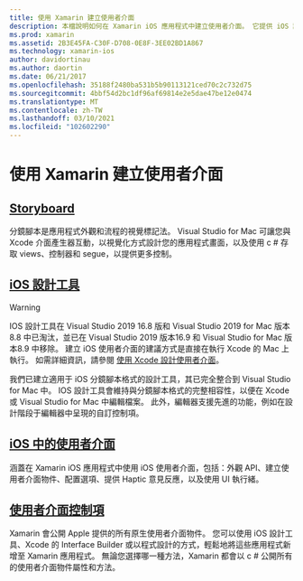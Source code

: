 ```yaml
---
title: 使用 Xamarin 建立使用者介面
description: 本檔說明如何在 Xamarin iOS 應用程式中建立使用者介面。 它提供 iOS 設計工具、分鏡腳本、一般 iOS 介面概念，以及 iOS 使用者介面控制項的指南連結。
ms.prod: xamarin
ms.assetid: 2B3E45FA-C30F-D708-0E8F-3EE02BD1A867
ms.technology: xamarin-ios
author: davidortinau
ms.author: daortin
ms.date: 06/21/2017
ms.openlocfilehash: 35188f2480ba531b5b90113121ced70c2c732d75
ms.sourcegitcommit: 4bbf54d2bc1df96af69814e2e5dae47be12e0474
ms.translationtype: MT
ms.contentlocale: zh-TW
ms.lasthandoff: 03/10/2021
ms.locfileid: "102602290"
---
```

# <a name="building-user-interfaces-with-xamarinios"></a>使用 Xamarin 建立使用者介面

## <a name="storyboards"></a>[Storyboard](~/ios/user-interface/storyboards/index.md)

分鏡腳本是應用程式外觀和流程的視覺標記法。 Visual Studio for Mac 可讓您與 Xcode 介面產生器互動，以視覺化方式設計您的應用程式畫面，以及使用 c # 存取 views、控制器和 segue，以提供更多控制。 

## <a name="ios-designer"></a>[iOS 設計工具](~/ios/user-interface/designer/index.md)

> [!WARNING]
> IOS 設計工具在 Visual Studio 2019 16.8 版和 Visual Studio 2019 for Mac 版本8.8 中已淘汰，並已在 Visual Studio 2019 版本16.9 和 Visual Studio for Mac 版本8.9 中移除。
> 建立 iOS 使用者介面的建議方式是直接在執行 Xcode 的 Mac 上執行。 如需詳細資訊，請參閱 [使用 Xcode 設計使用者介面](~/ios/user-interface/storyboards/index.md)。 

我們已建立適用于 iOS 分鏡腳本格式的設計工具，其已完全整合到 Visual Studio for Mac 中。 IOS 設計工具會維持與分鏡腳本格式的完整相容性，以便在 Xcode 或 Visual Studio for Mac 中編輯檔案。 此外，編輯器支援先進的功能，例如在設計階段于編輯器中呈現的自訂控制項。

## <a name="user-interface-in-ios"></a>[iOS 中的使用者介面](~/ios/user-interface/ios-ui/index.md)

涵蓋在 Xamarin iOS 應用程式中使用 iOS 使用者介面，包括：外觀 API、建立使用者介面物件、配置選項、提供 Haptic 意見反應，以及使用 UI 執行緒。

## <a name="user-interface-controls"></a>[使用者介面控制項](~/ios/user-interface/controls/index.md)

Xamarin 會公開 Apple 提供的所有原生使用者介面物件。 您可以使用 iOS 設計工具、Xcode 的 Interface Builder 或以程式設計的方式，輕鬆地將這些應用程式新增至 Xamarin 應用程式。 無論您選擇哪一種方法，Xamarin 都會以 c # 公開所有的使用者介面物件屬性和方法。
